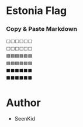# Estonia Flag

### Copy & Paste Markdown

```
⬜️⬜️⬜️⬜️⬜️⬜️
⬜️⬜️⬜️⬜️⬜️⬜️
🟦🟦🟦🟦🟦🟦
🟦🟦🟦🟦🟦🟦
⬛️⬛️⬛️⬛️⬛️⬛️
⬛️⬛️⬛️⬛️⬛️⬛️
```

# Author

- SeenKid
